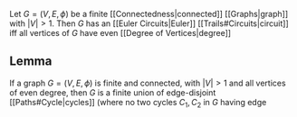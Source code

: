 Let $G=(V,E,\phi)$ be a finite [[Connectedness|connected]] [[Graphs|graph]] with $\left| V \right|>1$. Then $G$ has an [[Euler Circuits|Euler]] [[Trails#Circuits|circuit]] iff all vertices of $G$ have even [[Degree of Vertices|degree]]
## Lemma 
If a graph $G=(V,E,\phi)$ is finite and connected, with $\left| V \right|>1$ and all vertices of even degree, then $G$ is a finite union of edge-disjoint [[Paths#Cycle|cycles]] (where no two cycles $C_{1},C_{2}$ in $G$ having edge